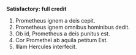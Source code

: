 **Satisfactory: full credit**

1. Prometheus ignem a deis cepit.
2. Prometheus ignem omnibus hominibus dedit.
3. Ob id, Prometheus a deis punitus est.
4. Cor Prometheī ab aquila petitum Est.
5. Illam Hercules interfecit.
